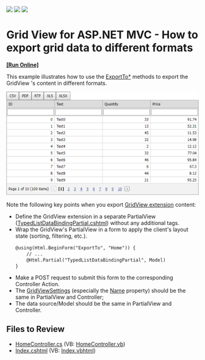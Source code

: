 <!-- default badges list -->
![](https://img.shields.io/endpoint?url=https://codecentral.devexpress.com/api/v1/VersionRange/128551513/14.1.3%2B)
[![](https://img.shields.io/badge/Open_in_DevExpress_Support_Center-FF7200?style=flat-square&logo=DevExpress&logoColor=white)](https://supportcenter.devexpress.com/ticket/details/E3898)
[![](https://img.shields.io/badge/📖_How_to_use_DevExpress_Examples-e9f6fc?style=flat-square)](https://docs.devexpress.com/GeneralInformation/403183)
<!-- default badges end -->

# Grid View for ASP.NET MVC - How to export grid data to different formats
<!-- run online -->
**[[Run Online]](https://codecentral.devexpress.com/128551513/)**
<!-- run online end -->

This example illustrates how to use the [ExportTo*](https://docs.devexpress.com/AspNetMvc/DevExpress.Web.Mvc.GridViewExtension._methods?p=netframework) methods to export the GridView 's content in different formats.

![GridView export](export-buttons.png)

Note the following key points when you export [GridView extension](https://docs.devexpress.com/AspNetMvc/8966/components/grid-view) content:

- Define the GridView extension in a separate PartialView ([TypedListDataBindingPartial.cshtml](./CS/Views/Home/TypedListDataBindingPartial.cshtml)) without any additional tags.
- Wrap the GridView's PartialView in a form to apply the client's layout state (sorting, filtering, etc.).
    ```
    @using(Html.BeginForm("ExportTo", "Home")) {
        // ...
        @Html.Partial("TypedListDataBindingPartial", Model)
    }
    ```
- Make a POST request to submit this form to the corresponding Controller Action.
- The [GridViewSettings](https://docs.devexpress.com/AspNetMvc/DevExpress.Web.Mvc.GridViewSettings) (especially the [Name](https://docs.devexpress.com/AspNetMvc/DevExpress.Web.Mvc.SettingsBase.Name) property) should be the same in PartialView and Controller;
- The data source/Model should be the same in PartialView and Controller.


## Files to Review

* [HomeController.cs](./CS/Controllers/HomeController.cs) (VB: [HomeController.vb](./VB/Controllers/HomeController.vb))
* [Index.cshtml](./CS/Views/Home/Index.cshtml) (VB: [Index.vbhtml](./VB/Views/Home/Index.cshtml))
